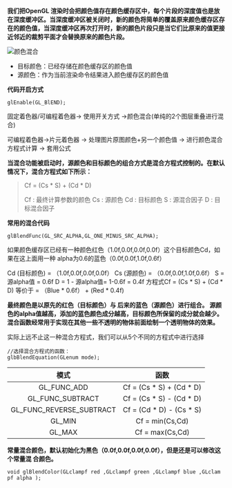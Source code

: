 **我们把OpenGL 渲染时会把颜⾊值存在颜⾊缓存区中，每个⽚段的深度值也是放在深度缓冲区。当深度缓冲区被关闭时，新的颜⾊将简单的覆盖原来颜⾊缓存区存在的颜⾊值，当深度缓冲区再次打开时，新的颜⾊⽚段只是当它们⽐原来的值更接近邻近的裁剪平⾯才会替换原来的颜⾊⽚段。**

![颜色混合](https://upload-images.jianshu.io/upload_images/8416233-774f28375ae13954.png?imageMogr2/auto-orient/strip%7CimageView2/2/w/1240)

- ⽬标颜⾊：已经存储在颜⾊缓存区的颜⾊值
- 源颜⾊：作为当前渲染命令结果进⼊颜⾊缓存区的颜⾊值

**代码开启方式**

```
glEnable(GL_BlEND);
```

固定着⾊器/可编程着⾊器-> 使⽤开关⽅式 ->颜⾊混合(单纯的2个图层重叠进⾏混合) 

可编程着⾊器->⽚元着⾊器 -> 处理图⽚原图颜⾊+另一个颜⾊值 -> 进⾏颜⾊混合⽅程式计算 -> 套⽤公式

**当混合功能被启动时，源颜⾊和⽬标颜⾊的组合⽅式是混合⽅程式控制的。在默认情况下，混合⽅程式如下所示：**

> Cf = (Cs * S) + (Cd * D)
>
> Cf : 最终计算参数的颜⾊
> Cs : 源颜⾊
> Cd : ⽬标颜⾊
> S : 源混合因⼦
> D : ⽬标混合因⼦

**常用的混合代码**

```
glBlendFunc(GL_SRC_ALPHA,GL_ONE_MINUS_SRC_ALPHA);
```

如果颜⾊缓存区已经有⼀种颜⾊红⾊（1.0f,0.0f,0.0f,0.0f）这个⽬标颜⾊Cd，如果在这上⾯⽤⼀种 alpha为0.6的蓝⾊（0.0f,0.0f,1.0f,0.6f） 

Cd (⽬标颜⾊) = （1.0f,0.0f,0.0f,0.0f）
Cs (源颜⾊) = （0.0f,0.0f,1.0f,0.6f）
S = 源alpha值 = 0.6f 
D = 1 - 源alpha值= 1-0.6f = 0.4f 
⽅程式Cf = (Cs * S) + (Cd * D) 
等价于 = （Blue * 0.6f） + (Red * 0.4f)

**最终颜⾊是以原先的红⾊（⽬标颜⾊）与 后来的蓝⾊（源颜⾊）进⾏组合。 源颜⾊的alpha值越⾼，添加的蓝⾊颜⾊成分越⾼，⽬标颜⾊所保留的成分就会越少。 混合函数经常⽤于实现在其他⼀些不透明的物体前⾯绘制⼀个透明物体的效果。**

实际上远不⽌这⼀种混合⽅程式，我们可以从5个不同的⽅程式中进⾏选择

```
//选择混合⽅程式的函数： 
glbBlendEquation(GLenum mode);
```

| 模式 | 函数 |
|:-----:|:-----:|
| GL_FUNC_ADD | Cf = (Cs * S) + (Cd * D) |
| GL_FUNC_SUBTRACT | Cf = (Cs * S) - (Cd * D) |
| GL_FUNC_REVERSE_SUBTRACT | Cf = (Cd * D) - (Cs * S) |
| GL_MIN | Cf = min(Cs,Cd) |
| GL_MAX | Cf = max(Cs,Cd) |

**常量混合颜⾊，默认初始化为⿊⾊（0.0f,0.0f,0.0f,0.0f），但是还是可以修改这个常量混 合颜⾊。**

```
void glBlendColor(GLclampf red ,GLclampf green ,GLclampf blue ,GLclam pf alpha );
```